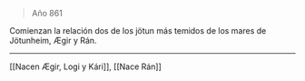 > Año 861

Comienzan la relación dos de los jötun más temidos de los mares de Jötunheim, Ægir y Rán.

---

[[Nacen Ægir, Logi y Kári]], [[Nace Rán]]